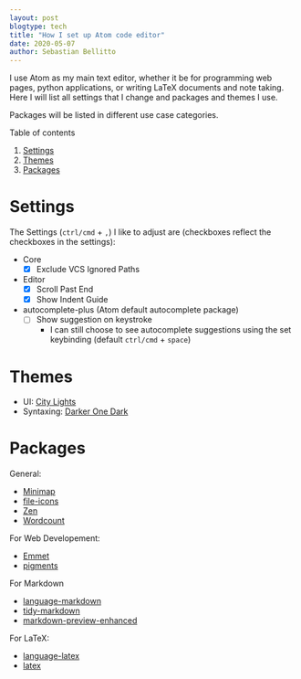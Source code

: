 ```yaml
---
layout: post
blogtype: tech
title: "How I set up Atom code editor"
date: 2020-05-07
author: Sebastian Bellitto
---
```

I use Atom as my main text editor, whether it be for programming web pages, python applications, or writing LaTeX documents and note taking.
Here I will list all settings that I change and packages and themes I use.

Packages will be listed in different use case categories.

Table of contents
<!-- @import "[TOC]" {cmd="toc" depthFrom=1 depthTo=6 orderedList=true} -->
<!-- code_chunk_output -->

1. [Settings](#settings)
2. [Themes](#themes)
3. [Packages](#packages)

<!-- /code_chunk_output -->


# Settings

The Settings (`ctrl/cmd` + `,`) I like to adjust are (checkboxes reflect the checkboxes in the settings):

  - Core
    - [x] Exclude VCS Ignored Paths
  - Editor
    - [x] Scroll Past End
    - [x] Show Indent Guide
  - autocomplete-plus (Atom default autocomplete package)
    - [ ] Show suggestion on keystroke
      - I can still choose to see autocomplete suggestions using the set keybinding (default `ctrl/cmd` + `space`)

# Themes
- UI: [City Lights](https://atom.io/themes/city-lights-ui)
- Syntaxing: [Darker One Dark](https://atom.io/themes/darker-one-dark-syntax)

# Packages
General:
  - [Minimap](https://atom.io/packages/minimap)
  - [file-icons](https://atom.io/packages/file-icons)
  - [Zen](https://atom.io/packages/Zen)
  - [Wordcount](https://atom.io/packages/wordcount)

For Web Developement:
  - [Emmet](https://atom.io/packages/emmet)
  - [pigments](https://atom.io/packages/pigments)

For Markdown
  - [language-markdown](https://atom.io/packages/language-markdown)
  - [tidy-markdown](https://atom.io/packages/tidy-markdown)
  - [markdown-preview-enhanced](https://atom.io/packages/markdown-preview-enhanced)
  <!-- - [markdown-mindmap]() -->

For LaTeX:
  - [language-latex](https://atom.io/packages/language-latex)
  - [latex]()
